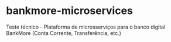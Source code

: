 # bankmore-microservices
Teste técnico - Plataforma de microsserviços para o banco digital BankMore (Conta Corrente, Transferência, etc.)
